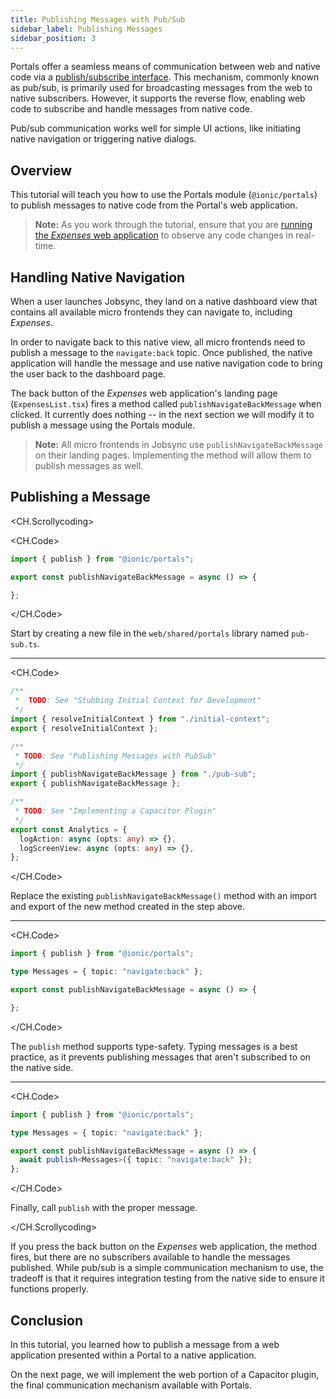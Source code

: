 ```yaml
---
title: Publishing Messages with Pub/Sub
sidebar_label: Publishing Messages
sidebar_position: 3
---
```


Portals offer a seamless means of communication between web and native code via a <a href="https://ionic.io/docs/portals/for-web/portals-plugin" target="_blank">publish/subscribe interface</a>. This mechanism, commonly known as pub/sub, is primarily used for broadcasting messages from the web to native subscribers. However, it supports the reverse flow, enabling web code to subscribe and handle messages from native code.

Pub/sub communication works well for simple UI actions, like initiating native navigation or triggering native dialogs.


## Overview

This tutorial will teach you how to use the Portals module (`@ionic/portals`) to publish messages to native code from the Portal's web application. 

> **Note:** As you work through the tutorial, ensure that you are [running the _Expenses_ web application](./overview#running-the-expenses-web-application) to observe any code changes in real-time.

## Handling Native Navigation 

When a user launches Jobsync, they land on a native dashboard view that contains all available micro frontends they can navigate to, including _Expenses_.

In order to navigate back to this native view, all micro frontends need to publish a message to the `navigate:back` topic. Once published, the native application will handle the message and use native navigation code to bring the user back to the dashboard page.

The back button of the _Expenses_ web application's landing page (`ExpensesList.tsx`) fires a method called `publishNavigateBackMessage` when clicked. It currently does nothing -- in the next section we will modify it to publish a message using the Portals module.

> **Note:** All micro frontends in Jobsync use `publishNavigateBackMessage` on their landing pages. Implementing the method will allow them to publish messages as well.


## Publishing a Message

<CH.Scrollycoding>

<CH.Code>

```typescript web/shared/portals/pub-sub.ts
import { publish } from "@ionic/portals";

export const publishNavigateBackMessage = async () => {

};
```

</CH.Code>

Start by creating a new file in the `web/shared/portals` library named `pub-sub.ts`.

---

<CH.Code>

```typescript web/shared/portals/index.ts focus=10:11
/**
 *  TODO: See "Stubbing Initial Context for Development"
 */
import { resolveInitialContext } from "./initial-context";
export { resolveInitialContext };

/**
 * TODO: See "Publishing Messages with PubSub"
 */
import { publishNavigateBackMessage } from "./pub-sub";
export { publishNavigateBackMessage };

/**
 * TODO: See "Implementing a Capacitor Plugin"
 */
export const Analytics = {
  logAction: async (opts: any) => {},
  logScreenView: async (opts: any) => {},
};
```

</CH.Code>

Replace the existing `publishNavigateBackMessage()` method with an import and export of the new method created in the step above.

---

<CH.Code>

```typescript web/shared/portals/pub-sub.ts focus=3
import { publish } from "@ionic/portals";

type Messages = { topic: "navigate:back" };

export const publishNavigateBackMessage = async () => {

};
```

</CH.Code>

The `publish` method supports type-safety. Typing messages is a best practice, as it prevents publishing messages that aren't subscribed to on the native side.

---

<CH.Code>

```typescript web/shared/portals/pub-sub.ts focus=6
import { publish } from "@ionic/portals";

type Messages = { topic: "navigate:back" };

export const publishNavigateBackMessage = async () => {
  await publish<Messages>({ topic: "navigate:back" });
};
```

</CH.Code>

Finally, call `publish` with the proper message.

</CH.Scrollycoding>

If you press the back button on the _Expenses_ web application, the method fires, but there are no subscribers available to handle the messages published. While pub/sub is a simple communication mechanism to use, the tradeoff is that it requires 
integration testing from the native side to ensure it functions properly.

## Conclusion

In this tutorial, you learned how to publish a message from a web application presented within a Portal to a native application. 

On the next page, we will implement the web portion of a Capacitor plugin, the final communication mechanism available with Portals.